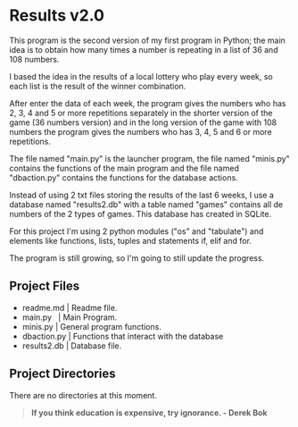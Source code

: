 # Results v2.0

This program is the second version of my first program in Python; the main idea is to obtain how many times a number is repeating in a list of 36 and 108 numbers.

I based the idea in the results of a local lottery who play every week, so each list is the result of the winner combination.

After enter the data of each week, the program gives the numbers who has 2, 3, 4 and 5 or more repetitions separately in the shorter version of the game (36 numbers version) and in the long version of the game with 108 numbers the program gives the numbers who has 3, 4, 5 and 6 or more repetitions.

The file named "main.py" is the launcher program, the file named "minis.py" contains the functions of the main program and the file named "dbaction.py" contains the functions for the database actions.

Instead of using 2 txt files storing the results of the last 6 weeks, I use a database named "results2.db" with a table named "games" contains all de numbers of the 2 types of games. This database has created in SQLite.

For this project I'm using 2 python modules ("os" and "tabulate") and elements like functions, lists, tuples and statements if, elif and for.  

The program is still growing, so I'm going to still update the progress.
  

## Project Files
- readme.md | Readme file.
- main.py   | Main Program.
- minis.py       | General program functions.
- dbaction.py | Functions that interact with the database
- results2.db  | Database file.


## Project Directories
There are no directories at this moment.
  
  
> **If you think education is expensive, try ignorance. - Derek Bok**